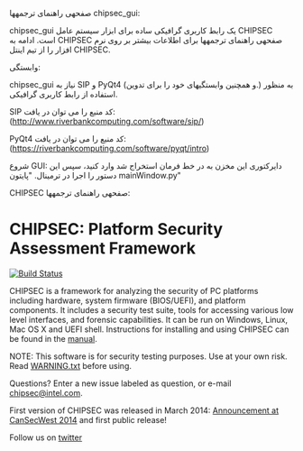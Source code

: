 صفحهی راهنمای ترجمهها chipsec_gui:

chipsec_gui یک رابط کاربری گرافیکی ساده برای ابزار سیستم عامل CHIPSEC است. ادامه به CHIPSEC صفحهی راهنمای ترجمهها برای اطلاعات بیشتر بر روی نرم افزار را از تیم اینتل CHIPSEC.

وابستگی:

chipsec_gui نیاز به SIP و PyQt4 (و همچنین وابستگیهای خود را برای تدوین.) به منظور استفاده از رابط کاربری گرافیکی.

SIP کد منبع را می توان در یافت: (http://www.riverbankcomputing.com/software/sip/)

PyQt4 کد منبع را می توان در یافت: (https://riverbankcomputing.com/software/pyqt/intro)



شروع GUI:
دایرکتوری این مخزن به در خط فرمان استخراج شد وارد کنید، سپس این دستور را اجرا در ترمینال. "پایتون mainWindow.py"
  
  
  
  
  CHIPSEC صفحهی راهنمای ترجمهها:
  
CHIPSEC: Platform Security Assessment Framework
===============================================

[![Build Status](https://travis-ci.org/chipsec/chipsec.svg?branch=master)](https://travis-ci.org/chipsec/chipsec)

CHIPSEC is a framework for analyzing the security of PC platforms including hardware, system firmware (BIOS/UEFI), and platform components. It includes a security test suite, tools for accessing various low level interfaces, and forensic capabilities. It can be run on Windows, Linux, Mac OS X and UEFI shell. Instructions for installing and using CHIPSEC can be found in the [manual](chipsec-manual.pdf).

NOTE: This software is for security testing purposes. Use at your own risk. Read [WARNING.txt](chipsec/WARNING.txt) before using.

Questions? Enter a new issue labeled as question, or e-mail chipsec@intel.com.

First version of CHIPSEC was released in March 2014:
[Announcement at CanSecWest 2014](https://cansecwest.com/slides/2014/Platform%20Firmware%20Security%20Assessment%20wCHIPSEC-csw14-final.pdf) and first public release!

Follow us on [twitter](https://twitter.com/CHIPSEC)

